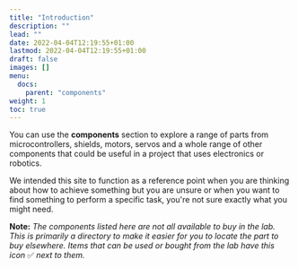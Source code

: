```yaml
---
title: "Introduction"
description: ""
lead: ""
date: 2022-04-04T12:19:55+01:00
lastmod: 2022-04-04T12:19:55+01:00
draft: false
images: []
menu:
  docs:
    parent: "components"
weight: 1
toc: true
---
```


You can use the **components** section to explore a range of parts from microcontrollers, shields, motors, servos and a whole range of other components that could be useful in a project that uses electronics or robotics.

We intended this site to function as a reference point when you are thinking about how to achieve something but you are unsure or when you want to find something to perform a specific task, you're not sure exactly what you might need.

**Note:** *The components listed here are not all available to buy in the lab. This is primarily a directory to make it easier for you to locate the part to buy elsewhere. Items that can be used or bought from the lab have this icon* ✅ *next to them.*
